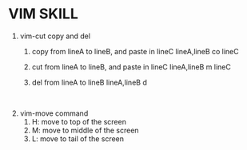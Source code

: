 # VIM SKILL
1. vim-cut copy and del
    1. copy from lineA to lineB, and paste in lineC
    lineA,lineB co lineC
  
    2. cut from lineA to lineB, and paste in lineC
    lineA,lineB m lineC
  
    3. del from lineA to lineB
    lineA,lineB d
</br> 

2. vim-move command
    1. H: move to top of the screen
    2. M: move to middle of the screen
    3. L: move to tail of the screen
</br>

